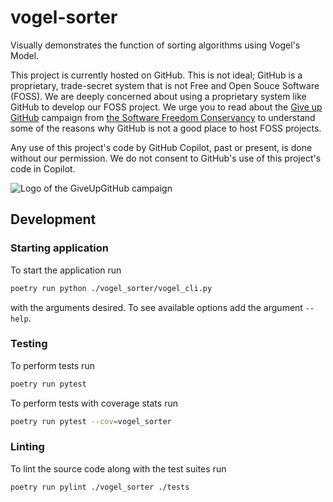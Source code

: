 # vogel-sorter

Visually demonstrates the function of sorting algorithms using Vogel's Model.

This project is currently hosted on GitHub.  This is not ideal; GitHub is a
proprietary, trade-secret system that is not Free and Open Souce Software
(FOSS).  We are deeply concerned about using a proprietary system like GitHub
to develop our FOSS project. We urge you to read about the
[Give up GitHub](https://GiveUpGitHub.org) campaign from
[the Software Freedom Conservancy](https://sfconservancy.org) to understand
some of the reasons why GitHub is not a good place to host FOSS projects.

Any use of this project's code by GitHub Copilot, past or present, is done
without our permission.  We do not consent to GitHub's use of this project's
code in Copilot.

![Logo of the GiveUpGitHub campaign](https://sfconservancy.org/img/GiveUpGitHub.png)

## Development

### Starting application
To start the application run
```bash
poetry run python ./vogel_sorter/vogel_cli.py
```
with the arguments desired. To see available options add the argument `--help`.

### Testing
To perform tests run
```bash
poetry run pytest
```

To perform tests with coverage stats run
```bash
poetry run pytest --cov=vogel_sorter
```

### Linting
To lint the source code along with the test suites run
```bash
poetry run pylint ./vogel_sorter ./tests
```
